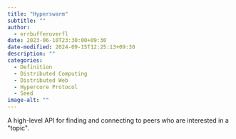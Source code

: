 ```yaml
---
title: "Hyperswarm"
subtitle: ""
author:
  - errbufferoverfl
date: 2023-06-10T23:30:00+09:30
date-modified: 2024-09-15T12:25:13+09:30
description: ""
categories:
  - Definition
  - Distributed Computing
  - Distributed Web
  - Hypercore Protocol
  - Seed
image-alt: ""
---
```


A high-level API for finding and connecting to peers who are interested in a "topic".
